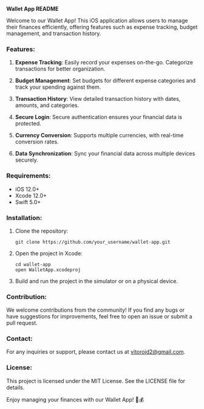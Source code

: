 **Wallet App README**


Welcome to our Wallet App! This iOS application allows users to manage their finances efficiently, offering features such as expense tracking, budget management, and transaction history.

### Features:

1. **Expense Tracking**: Easily record your expenses on-the-go. Categorize transactions for better organization.
   
2. **Budget Management**: Set budgets for different expense categories and track your spending against them.

3. **Transaction History**: View detailed transaction history with dates, amounts, and categories.

4. **Secure Login**: Secure authentication ensures your financial data is protected.

5. **Currency Conversion**: Supports multiple currencies, with real-time conversion rates.

6. **Data Synchronization**: Sync your financial data across multiple devices securely.

### Requirements:

- iOS 12.0+
- Xcode 12.0+
- Swift 5.0+

### Installation:

1. Clone the repository:

   ```
   git clone https://github.com/your_username/wallet-app.git
   ```

2. Open the project in Xcode:

   ```
   cd wallet-app
   open WalletApp.xcodeproj
   ```

3. Build and run the project in the simulator or on a physical device.

### Contribution:

We welcome contributions from the community! If you find any bugs or have suggestions for improvements, feel free to open an issue or submit a pull request.

### Contact:

For any inquiries or support, please contact us at vitoroid2@gmail.com.

### License:

This project is licensed under the MIT License. See the LICENSE file for details.

Enjoy managing your finances with our Wallet App! 📱💰
